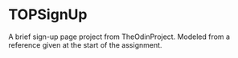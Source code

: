 # TOPSignUp
A brief sign-up page project from TheOdinProject. Modeled from a reference given at the start of the assignment.
